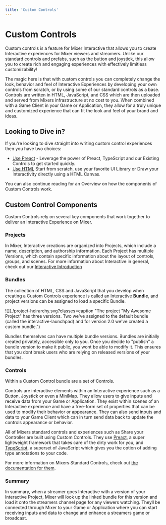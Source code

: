```yaml
---
title: 'Custom Controls'
---
```

# Custom Controls
Custom controls is a feature for Mixer Interactive that allows you to create Interactive experiences for Mixer viewers and streamers. Unlike our standard controls and prefabs, such as the button and joystick, this allow you to create rich and engaging experiences with effectively limitless customizability!

The magic here is that with custom controls you can completely change the look, behavior and feel of Interactive Experiences by developing your own controls from scratch, or by using some of our standard controls as a base. Controls are written in HTML, JavaScript, and CSS which are then uploaded and served from Mixers infrastructure at no cost to you. When combined with a Game Client in your Game or Application, they allow for a truly unique and customized experience that can fit the look and feel of your brand and ideas.

## Looking to Dive in?
If you're looking to dive straight into writing custom control experiences then you have two choices:

- [Use Preact](quickstart-preact) - Leverage the power of Preact, TypeScript and our Existing Controls to get started quickly.
- [Use HTML](quickstart-html) Start from scratch, use your favorite UI Library or Draw your Interactivity directly using a HTML Canvas.

You can also continue reading for an Overview on how the components of Custom Controls work.

## Custom Control Components

Custom Controls rely on several key components that work together to deliver an Interactive Experience on Mixer.

### Projects

In Mixer, Interactive creations are organized into Projects, which include a name, description, and authorship information. Each Project has multiple Versions, which contain specific information about the layout of controls, groups, and scenes. For more information about Interactive in general, check out our [Interactive Introduction](/guides/mixplay/introduction)

### Bundles

The collection of HTML, CSS and JavaScript that you develop when creating a Custom Controls experience is called an Interactive **Bundle**, and project versions can be assigned to load a specific Bundle.

![](./project-heirarchy.svg?classes=caption "The project "My Awesome Project" has three versions. Two we've assigned to the default bundle (called the interactive-launchpad) and for version 2.0 we've created a custom bundle.")

Bundles themselves can have multiple bundle versions. Bundles are initially created privately, accessible only to you. Once you decide to "publish" a bundle version to make it public, you wont be able to modify it. This ensures that you dont break users who are relying on released versions of your bundles.

### Controls

Within a Custom Control bundle are a set of Controls.

Controls are interactive elements within an Interactive experience such as a Button, Joystick or even a MiniMap. They allow users to give inputs and receive data from your Game or Application. They exist within scenes of an Interactive experience and have a free-form set of properties that can be used to modify their behavior or appearance. They can also send inputs and data to your Game Client which can in turn send data back to update the controls appearance or behavior.

All of Mixers standard controls and experiences such as Share your Controller are built using Custom Controls. They use [Preact](https://preactjs.com/), a super lightweight framework that takes care of the dirty work for you, and [TypeScript](https://www.typescriptlang.org/docs/handbook/typescript-in-5-minutes.html), a superset of JavaScript which gives you the option of adding type annotations to your code.

For more information on Mixers Standard Controls, check out [the documentation for them](../interactive/index.html#controls).

### Summary

In summary, when a streamer goes Interactive with a version of your Interactive Project, Mixer will look up the linked bundle for this version and load it onto the streamers channel page for any viewers watching. Theyll be connected through Mixer to your Game or Application where you can start receiving inputs and data to change and enhance a streamers game or broadcast.
